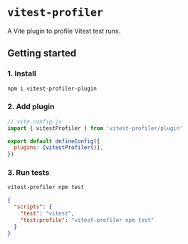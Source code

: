 # `vitest-profiler`

A Vite plugin to profile Vitest test runs.

## Getting started

### 1. Install

```sh
npm i vitest-profiler-plugin
```

### 2. Add plugin

```js
// vite.config.js
import { vitestProfiler } from 'vitest-profiler/plugin'

export default defineConfig({
  plugins: [vitestProfiler()],
})
```

### 3. Run tests

```sh
vitest-profiler npm test
```

```json
{
  "scripts": {
    "test": "vitest",
    "test:profile": "vitest-profiler npm test"
  }
}
```
